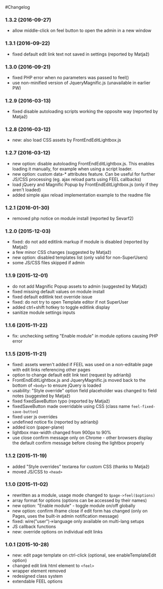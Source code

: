 #Changelog

### 1.3.2 (2016-09-27)

- allow middle-click on feel button to open the admin in a new window


### 1.3.1 (2016-09-22)

- fixed default edit link text not saved in settings (reported by Matjaž)

### 1.3.0 (2016-09-21)

- fixed PHP error when no parameters was passed to feel()
- use non-minified version of JqueryMagnific.js (unavailable in earlier PW)

### 1.2.9 (2016-03-13)

- fixed disable autoloading scripts working the opposite way (reported by Matjaž) 

### 1.2.8 (2016-03-12)

- new: also load CSS assets by FrontEndEditLightbox.js

### 1.2.7 (2016-03-12)

- new option: disable autoloading FrontEndEditLightbox.js. This enables loading it manually, for example when using a script loader.
- new option: custom data-* attributes feature. Can be useful for further JS/CSS processing (eg. ajax reload parts using FEEL callbacks)
- load jQuery and Magnific Popup by FrontEndEditLightbox.js (only if they aren't loaded)
- added simple ajax reload implementation example to the readme file


### 1.2.1 (2016-01-30)

- removed php notice on module install (reported by Sevarf2)


### 1.2.0 (2015-12-03)

- fixed: do not add editlink markup if module is disabled (reported by Matjaž)
- a few minor CSS changes (suggested by Matjaž)
- new option: disabled templates list (only valid for non-SuperUsers)
- some JS/CSS files skipped if admin


### 1.1.9 (2015-12-01)

- do not add Magnific Popup assets to admin (suggested by Matjaž)
- fixed missing default values on module install
- fixed default editlink text override issue
- fixed: do not try to open Template editor if not SuperUser
- added ctrl+shift hotkey to toggle editlink display
- sanitize module settings inputs


### 1.1.6 (2015-11-22)

- fix: unchecking setting "Enable module" in module options causing PHP error


### 1.1.5 (2015-11-21)

- fixed: assets weren't added if FEEL was used on a non-editable page with edit links referencing other pages
- option to change default edit link text (request by adrianbj)
- FrontEndEditLightbox.js and JqueryMagnific.js moved back to the bottom of `<body>` to ensure jQuery is loaded
- usability: "Style override" option field placeholder was changed to field notes (suggested by Matjaž)
- fixed fixedSaveButton typo (reported by Matjaž)
- fixedSaveButton made overridable using CSS (class name `feel-fixed-save-button`)
- fixed user js overrides
- undefined notice fix (reported by adrianbj)
- added icon (paper-plane)
- lightbox max-width changed from 900px to 90%
- use close confirm message only on Chrome - other browsers display the default confirm message before closing the lightbox properly


### 1.1.2 (2015-11-19)

- added "Style overrides" textarea for custom CSS (thanks to Matjaž)
- moved JS/CSS to `<head>`


### 1.1.0 (2015-11-02)

- rewritten as a module, usage mode changed to `$page->feel($options)`
- array format for options (options can be accessed by their names)
- new option: "Enable module" - toggle module on/off globally
- new option: confirm iframe close if edit form has changed (only on Pages, uses the built-in admin notification message)
- fixed: wire("user")->language only available on multi-lang setups
- JS callback functions
- new: override options on individual edit links


### 1.0.1 (2015-10-28)

- new: edit page template on ctrl-click (optional, see enableTemplateEdit option)
- changed edit link html element to `<feel>`
- wrapper element removed
- redesigned class system
- extendable FEEL options

